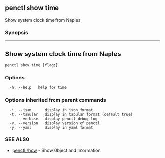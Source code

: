## penctl show time

Show system clock time from Naples

### Synopsis



------------------------------------
 Show system clock time from Naples 
------------------------------------


```
penctl show time [flags]
```

### Options

```
  -h, --help   help for time
```

### Options inherited from parent commands

```
  -j, --json      display in json format
  -t, --tabular   display in tabular format (default true)
      --verbose   display penctl debug log
  -v, --version   display version of penctl
  -y, --yaml      display in yaml format
```

### SEE ALSO
* [penctl show](penctl_show.md)	 - Show Object and Information

